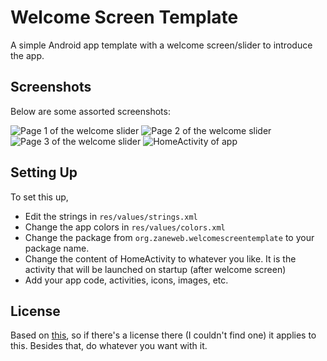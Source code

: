 # Welcome Screen Template
A simple Android app template with a welcome screen/slider to introduce the app.
## Screenshots
Below are some assorted screenshots:

![Page 1 of the welcome slider](https://www.dropbox.com/s/a6i7kifa6tv0vh0/WST-Screenshot1.PNG?dl=1 "Page 1 of the welcome slider")
![Page 2 of the welcome slider](https://www.dropbox.com/s/mtobxxn9p5685xx/WST-Screenshot2.PNG?dl=1 "Page 2 of the welcome slider")
![Page 3 of the welcome slider](https://www.dropbox.com/s/drqvok42rz0b4g3/WST-Screenshot3.PNG?dl=1 "Page 3 of the welcome slider")
![HomeActivity of app](https://www.dropbox.com/s/arufzyp0kq320hs/WST-Screenshot4.PNG?dl=1 "HomeActivity of app - add your content")
## Setting Up
To set this up,
* Edit the strings in `res/values/strings.xml`
* Change the app colors in `res/values/colors.xml`
* Change the package from `org.zaneweb.welcomescreentemplate` to your package name.
* Change the content of HomeActivity to whatever you like. It is the activity that will be launched on startup (after welcome screen)
* Add your app code, activities, icons, images, etc.
## License
Based on [this](https://github.com/NilaxSpaceo/WelcomeScreen), so if there's a license there (I couldn't find one) it applies to this. Besides that, do whatever you want with it.

